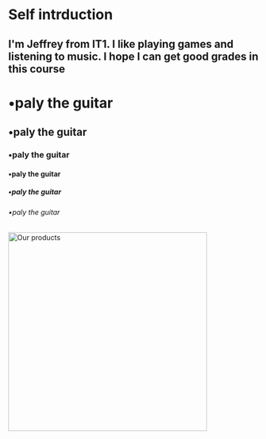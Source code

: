 <!DOCTYPE html>
<html>
<head>
<title>Page Title</title>
</head>
<body>

<h1>Self intrduction</h1>
<h2>I'm Jeffrey from IT1. I like playing games and listening to music. I hope I can get good grades in this course</h2>
<h1>•paly the guitar</h1>
<h2>•paly the guitar</h2>
<h3>•paly the guitar</h3>
<h4>•paly the guitar</h4>
<h5>•paly the guitar</h5>
<h6>•paly the guitar</h6> 
  
<img src="https://i.postimg.cc/CLXtw3PL/b8acf23e27cf82765ce1ef9b6b57990.jpg" alt="Our products" width="400" height="400">

</body>
</html>
